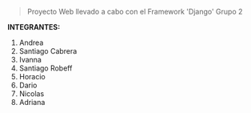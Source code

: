 > Proyecto Web llevado a cabo con el Framework 'Django'
> Grupo 2

**INTEGRANTES:**

1. Andrea
2. Santiago Cabrera
3. Ivanna
4. Santiago Robeff
5. Horacio
6. Dario
7. Nicolas
8. Adriana

